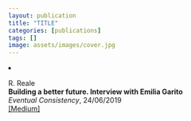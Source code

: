 ```yaml
---
layout: publication
title: "TITLE"
categories: [publications]
tags: []
image: assets/images/cover.jpg
---
```

<!-- Item: TODO -->
<li ><p>
R. Reale<br>
<b>Building a better future. Interview with Emilia Garito</b><br>
<i>Eventual Consistency</i>, 24/06/2019
<br />
<a href="https://medium.com/reale/emilia-garito-building-a-better-future-85de1b398c86" target="_blank">[Medium]</a>
</p>
<div id="bib_TODO" class="bibtex noshow">
<pre>
</pre>
</div>
</li>
